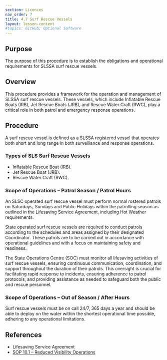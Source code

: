 ```yaml
---
section: Licences
nav_order: 7
title: 4.7 Surf Rescue Vessels
layout: lesson-content
#topics: GitHub; Optional Software
---
```


## Purpose

The purpose of this procedure is to establish the obligations and operational requirements for SLSSA surf rescue vessels.

## Overview

This procedure provides a framework for the operation and management of SLSSA surf rescue vessels. These vessels, which include Inflatable Rescue Boats (IRB), Jet Rescue Boats (JRB), and Rescue Water Craft (RWC), play a critical role in both patrol and emergency response operations.

## Procedure

A surf rescue vessel is defined as a SLSSA registered vessel that operates both short and long range in both surveillance and response operations.

### Types of SLS Surf Rescue Vessels

- Inflatable Rescue Boat (IRB).
- Jet Rescue Boat (JRB).
- Rescue Water Craft (RWC).

### Scope of Operations – Patrol Season / Patrol Hours

An SLSC operated surf rescue vessel must perform normal rostered patrols on Saturdays, Sundays and Public Holidays within the patrolling season as outlined in the Lifesaving Service Agreement, including Hot Weather requirements.

State operated surf rescue vessels are required to conduct patrols according to the schedules and areas assigned by their designated Coordinator. These patrols are to be carried out in accordance with operational guidelines and with a focus on maintaining safety and readiness.

The State Operations Centre (SOC) must monitor all lifesaving activities of surf rescue vessels, ensuring continuous communication, coordination, and support throughout the duration of their patrols. This oversight is crucial for facilitating rapid response to incidents, ensuring adherence to patrol protocols, and providing assistance as needed to safeguard both the public and rescue personnel.

### Scope of Operations – Out of Season / After Hours

Surf rescue vessels must be on call 24/7, 365 days a year and should be able to deploy on the water within the shortest operational time possible, adhering to any operational limitations.

## References

- Lifesaving Service Agreement
- [SOP 10.1 – Reduced Visibility Operations](../10-reduced-visibility-operations/10.1-reduced-visibility-operations.md)